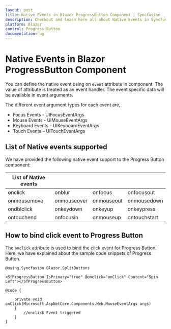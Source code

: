 ```yaml
---
layout: post
title: Native Events in Blazor ProgressButton Component | Syncfusion
description: Checkout and learn here all about Native Events in Syncfusion Blazor ProgressButton component and more.
platform: Blazor
control: Progress Button
documentation: ug
---
```


# Native Events in Blazor ProgressButton Component

You can define the native event using on `event` attribute in component. The value of attribute is treated as an event handler. The event specific data will be available in event arguments.

The different event argument types for each event are,

* Focus Events - UIFocusEventArgs
* Mouse Events - UIMouseEventArgs
* Keyboard Events - UIKeyboardEventArgs
* Touch Events – UITouchEventArgs

## List of Native events supported

We have provided the following native event support to the Progress Button component:

| List of Native events |  |  | |
| --- | --- | --- | --- |
| onclick | onblur | onfocus | onfocusout |
|onmousemove|onmouseover|onmouseout|onmousedown|onmouseup|
|ondblclick|onkeydown|onkeyup|onkeypress|
|ontouchend|onfocusin|onmouseup|ontouchstart|

## How to bind click event to Progress Button

The `onclick` attribute is used to bind the click event for Progress Button. Here, we have explained about the sample code snippets of Progress Button.

```cshtml
@using Syncfusion.Blazor.SplitButtons

<SfProgressButton IsPrimary="true" @onclick="onClick" Content="Spin Left"></SfProgressButton>

@code {

    private void onClick(Microsoft.AspNetCore.Components.Web.MouseEventArgs args)
    {
        //onclick Event triggered
    }
}

```